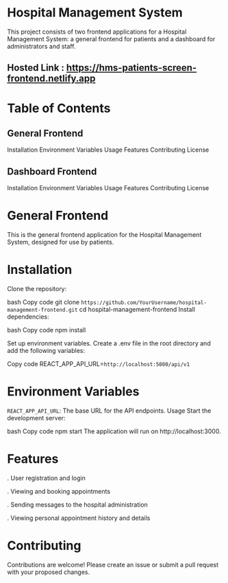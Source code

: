 # Hospital Management System
This project consists of two frontend applications for a Hospital Management System: a general frontend for patients and a dashboard for administrators and staff.

## Hosted Link : https://hms-patients-screen-frontend.netlify.app

# Table of Contents
## General Frontend
Installation
Environment Variables
Usage
Features
Contributing
License
## Dashboard Frontend
Installation
Environment Variables
Usage
Features
Contributing
License


# General Frontend
This is the general frontend application for the Hospital Management System, designed for use by patients.

# Installation
Clone the repository:

bash
Copy code
git clone `https://github.com/YourUsername/hospital-management-frontend.git`
cd hospital-management-frontend
Install dependencies:

bash
Copy code
npm install

Set up environment variables. Create a .env file in the root directory and add the following variables:

Copy code
REACT_APP_API_URL=`http://localhost:5000/api/v1`

# Environment Variables
`REACT_APP_API_URL`: The base URL for the API endpoints.
Usage
Start the development server:

bash
Copy code
npm start
The application will run on http://localhost:3000.

# Features
. User registration and login

. Viewing and booking appointments

. Sending messages to the hospital administration

. Viewing personal appointment history and details

# Contributing

Contributions are welcome! Please create an issue or submit a pull request with your proposed changes.
